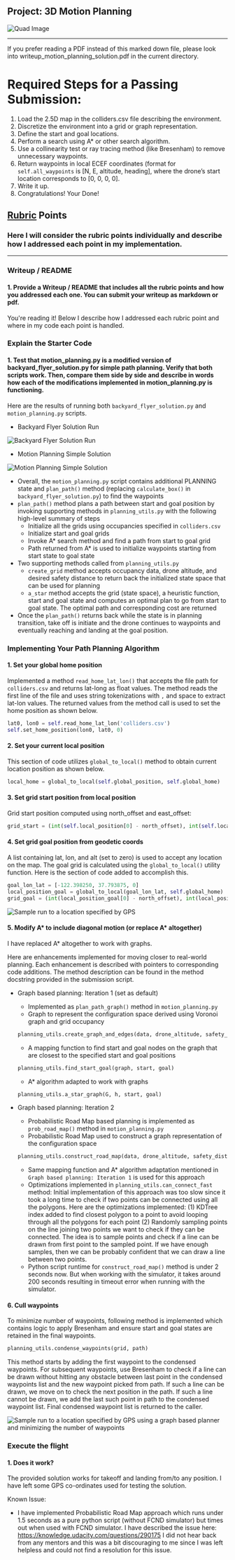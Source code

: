 ## Project: 3D Motion Planning
![Quad Image](./misc/enroute.png)

---
If you prefer reading a PDF instead of this marked down file, please look into writeup_motion_planning_solution.pdf in the current directory.

# Required Steps for a Passing Submission:
1. Load the 2.5D map in the colliders.csv file describing the environment.
2. Discretize the environment into a grid or graph representation.
3. Define the start and goal locations.
4. Perform a search using A* or other search algorithm.
5. Use a collinearity test or ray tracing method (like Bresenham) to remove unnecessary waypoints.
6. Return waypoints in local ECEF coordinates (format for `self.all_waypoints` is [N, E, altitude, heading], where the drone’s start location corresponds to [0, 0, 0, 0].
7. Write it up.
8. Congratulations!  Your Done!

## [Rubric](https://review.udacity.com/#!/rubrics/1534/view) Points
### Here I will consider the rubric points individually and describe how I addressed each point in my implementation.  

---
### Writeup / README

#### 1. Provide a Writeup / README that includes all the rubric points and how you addressed each one.  You can submit your writeup as markdown or pdf.  

You're reading it! Below I describe how I addressed each rubric point and where in my code each point is handled.

### Explain the Starter Code

#### 1. Test that motion_planning.py is a modified version of backyard_flyer_solution.py for simple path planning. Verify that both scripts work. Then, compare them side by side and describe in words how each of the modifications implemented in motion_planning.py is functioning.

Here are the results of running both `backyard_flyer_solution.py` and `motion_planning.py` scripts. 

* Backyard Flyer Solution Run

![Backyard Flyer Solution Run](./misc/backyard_flyer_solution.gif)

* Motion Planning Simple Solution

![Motion Planning Simple Solution](./misc/motion_planning_simple_sol.gif)


* Overall, the `motion_planning.py` script contains additional PLANNING state and `plan_path()` method (replacing `calculate_box()` in `backyard_flyer_solution.py`) to find the waypoints
* `plan_path()` method plans a path between start and goal position by invoking supporting methods in `planning_utils.py` with the following high-level summary of steps
    * Initialize all the grids using occupancies specified in `colliders.csv`
    * Initialize start and goal grids
    * Invoke A* search method and find a path from start to goal grid
    * Path returned from A* is used to initialize waypoints starting from start state to goal state
* Two supporting methods called from `planning_utils.py`
    * `create_grid` method accepts occupancy data, drone altitude, and desired safety distance to return back the initialized state space that can be used for planning
    * `a_star` method accepts the grid (state space), a heuristic function, start and goal state and computes an optimal plan to go from start to goal state. The optimal path and corresponding cost are returned
* Once the `plan_path()` returns back while the state is in planning transition, take off is initiate and the drone continues to waypoints and eventually reaching and landing at the goal position.

### Implementing Your Path Planning Algorithm

#### 1. Set your global home position

Implemented a method `read_home_lat_lon()` that accepts the file path for `colliders.csv` and returns lat-long as float values. The method reads the first line of the file and uses string tokenizations with `,` and space to extract lat-lon values. The returned values from the method call is used to set the home position as shown below.

```python
lat0, lon0 = self.read_home_lat_lon('colliders.csv')
self.set_home_position(lon0, lat0, 0)
```

#### 2. Set your current local position
This section of code utilizes `global_to_local()` method to obtain current location position as shown below.

```python
local_home = global_to_local(self.global_position, self.global_home)
```

#### 3. Set grid start position from local position
Grid start position computed using north_offset and east_offset:

```python
grid_start = (int(self.local_position[0] - north_offset), int(self.local_position[1] - east_offset))
```

#### 4. Set grid goal position from geodetic coords
A list containing lat, lon, and alt (set to zero) is used to accept any location on the map. The goal grid is calculated using the `global_to_local()` utility function. Here is the section of code added to accomplish this.

```python
goal_lon_lat = [-122.398250, 37.793875, 0]
local_position_goal = global_to_local(goal_lon_lat, self.global_home)
grid_goal = (int(local_position_goal[0] - north_offset), int(local_position_goal[1] - east_offset))
```

![Sample run to a location specified by GPS](./misc/grid_based_plan.png)

#### 5. Modify A* to include diagonal motion (or replace A* altogether)
I have replaced A* altogether to work with graphs.

Here are enhancements implemented for moving closer to real-world planning. Each enhancement is described with pointers to corresponding code additions. The method description can be found in the method docstring provided in the submission script.

* Graph based planning: Iteration 1 (set as default)
    * Implemented as `plan_path_graph()` method in `motion_planning.py`
    * Graph to represent the configuration space derived using Voronoi graph and grid occupancy
    ```python
    planning_utils.create_graph_and_edges(data, drone_altitude, safety_distance)
    ```
    * A mapping function to find start and goal nodes on the graph that are closest to the specified start and goal positions
    ```python
    planning_utils.find_start_goal(graph, start, goal)
    ```
    * A* algorithm adapted to work with graphs
    ```python
    planning_utils.a_star_graph(G, h, start, goal)
    ```

* Graph based planning: Iteration 2
    * Probabilistic Road Map based planning is implemented as `prob_road_map()` method in `motion_planning.py`
    * Probabilistic Road Map used to construct a graph representation of the configuration space
    ```python
    planning_utils.construct_road_map(data, drone_altitude, safety_distance, num_nodes, neighbors)
    ```
    * Same mapping function and A* algorithm adaptation mentioned in `Graph based planning: Iteration 1` is used for this approach
    * Optimizations implemented in `planning_utils.can_connect_fast` method: Initial implementation of this approach was too slow since it took a long time to check if two points can be connected using all the polygons. Here are the optimizations implemented: (1) KDTree index added to find closest polygon to a point to avoid looping through all the polygons for each point (2) Randomly sampling points on the line joining two points we want to check if they can be connected. The idea is to sample points and check if a line can be drawn from first point to the sampled point. If we have enough samples, then we can be probably confident that we can draw a line between two points.
    * Python script runtime for `construct_road_map()` method is under 2 seconds now. But when working with the simulator, it takes around 200 seconds resulting in timeout error when running with the simulator.

#### 6. Cull waypoints 
To minimize number of waypoints, following method is implemented which contains logic to apply Bresenham and ensure start and goal states are retained in the final waypoints.
```python
planning_utils.condense_waypoints(grid, path)
```
This method starts by adding the first waypoint to the condensed waypoints. For subsequent waypoints, use Bresenham to check if a line can be drawn without hitting any obstacle between last point in the condensed waypoints list and the new waypoint picked from path. If such a line can be drawn, we move on to check the next position in the path. If such a line cannot be drawn, we add the last such point in path to the condensed waypoint list. Final condensed waypoint list is returned to the caller.

![Sample run to a location specified by GPS using a graph based planner and minimizing the number of waypoints](./misc/graph_based_plan.png)

### Execute the flight
#### 1. Does it work?
The provided solution works for takeoff and landing from/to any position. I have left some GPS co-ordinates used for testing the solution. 

Known Issue:
* I have implemented Probabilistic Road Map approach which runs under 1.5 seconds as a pure python script (without FCND simulator) but times out when used with FCND simulator. I have described the issue here: https://knowledge.udacity.com/questions/290175 I did not hear back from any mentors and this was a bit discouraging to me since I was left helpless and could not find a resolution for this issue.
